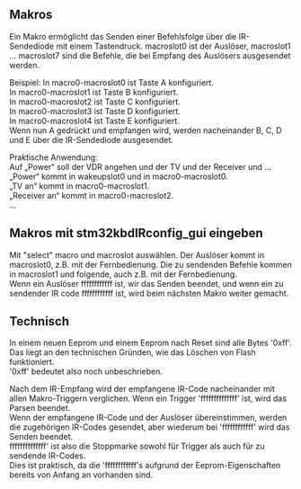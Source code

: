 ## Makros
Ein Makro ermöglicht das Senden einer Befehlsfolge über die IR-Sendediode mit einem Tastendruck.
macroslot0 ist der Auslöser, macroslot1 … macroslot7 sind die Befehle, die bei Empfang des Auslösers ausgesendet werden.

Beispiel:
In macro0-macroslot0 ist Taste A konfiguriert.  
In macro0-macroslot1 ist Taste B konfiguriert.  
In macro0-macroslot2 ist Taste C konfiguriert.  
In macro0-macroslot3 ist Taste D konfiguriert.  
In macro0-macroslot4 ist Taste E konfiguriert.  
Wenn nun A gedrückt und empfangen wird, werden nacheinander B, C, D und E über die IR-Sendediode ausgesendet.

Praktische Anwendung:  
Auf „Power“ soll der VDR angehen und der TV und der Receiver und …  
„Power“ kommt in wakeupslot0 und in macro0-macroslot0.  
„TV an“ kommt in macro0-macroslot1.  
„Receiver an“ kommt in macro0-macroslot2.  
…

## Makros mit stm32kbdIRconfig_gui eingeben
Mit "select" macro und macroslot auswählen. Der Auslöser kommt in macroslot0, z.B. mit der Fernbedienung. Die zu sendenden Befehle kommen in macroslot1 und folgende, auch z.B. mit der Fernbedienung.  
Wenn ein Auslöser ffffffffffff ist, wir das Senden beendet, und wenn ein zu sendender IR code ffffffffffff ist, wird beim nächsten Makro weiter gemacht.

## Technisch
In einem neuen Eeprom und einem Eeprom nach Reset sind alle Bytes '0xff'. Das liegt an den technischen Gründen, wie das Löschen von Flash funktioniert.  
'0xff' bedeutet also noch unbeschrieben.

Nach dem IR-Empfang wird der empfangene IR-Code nacheinander mit allen Makro-Triggern verglichen. Wenn ein Trigger 'ffffffffffffff' ist, wird das Parsen beendet.  
Wenn der empfangene IR-Code und der Auslöser übereinstimmen, werden die zugehörigen IR-Codes gesendet, aber wiederum bei 'ffffffffffff' wird das Senden beendet.  
ffffffffffffff' ist also die Stoppmarke sowohl für Trigger als auch für zu sendende IR-Codes.  
Dies ist praktisch, da die 'ffffffffffff's aufgrund der Eeprom-Eigenschaften bereits von Anfang an vorhanden sind.